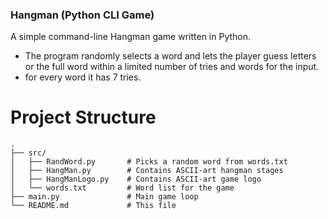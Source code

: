  ### Hangman (Python CLI Game)
A simple command-line Hangman game written in Python.
- The program randomly selects a word and lets the player guess letters or the full word within a limited number of tries and words for the input.
- for every word it has 7 tries.

# Project Structure
```
.
├── src/
│   ├── RandWord.py       # Picks a random word from words.txt
│   ├── HangMan.py        # Contains ASCII-art hangman stages
│   ├── HangManLogo.py    # Contains ASCII-art game logo
│   └── words.txt         # Word list for the game
├── main.py               # Main game loop 
└── README.md             # This file
```
